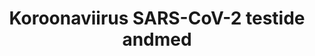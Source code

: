 ---
title: Koroonaviirus SARS-CoV-2 testide andmed
title_en: Data of Coronavirus SARS-CoV-2 test
notes: "Andmestiku täpne kirjeldus leitav andmete juurest.\r\n\r\nAndmeid väljastatakse tervise infosüsteemi andmekogu andmete põhjal kord päevas. Päeva andmestik on tehtud hommiku kella 7:00 seisuga eelneva 24 h jooksul laekunud testide tulemustega. \r\n\r\nAndmeteavaldamine toimub orienteeruvalt lõuna ajal."
notes_en: "A detailed description of the data can be found on the data website.\r\n\r\nThe data is issued once a day on the basis of the data in the health information system database. Daily data is based on test results obtained during the last 24 hours from seven o'clock in the morning.\r\n\r\nThe data will be published around noon."
category: 
  - Tervis
category_en: 
  - Health
resources:
  - name: 'Andmestruktuuride kirjeldused'
    url: 'https://www.terviseamet.ee/et/koroonaviirus/avaandmed'
    format: 'HTML'
    interactive: 'False'
  - name: 'Testide avaandmed'
    url: 'https://opendata.digilugu.ee/opendata_covid19_test_results.json'
    format: 'JSON'
    interactive: 'True'
  - name: 'Testide avaandmed'
    url: 'https://www.terviseamet.ee/et/koroonaviirus/avaandmed'
    format: 'CSV'
    interactive: 'False'
  - name: 'Keskmise vanuse avaandmed'
    url: 'https://opendata.digilugu.ee/opendata_covid19_avg_age_by_result.json'
    format: 'JSON'
    interactive: 'True'
  - name: 'Keskmise vanuse avaandmed'
    url: ' https://opendata.digilugu.ee/opendata_covid19_avg_age_by_result.csv'
    format: 'CSV'
    interactive: 'False'
  - name: 'Asukohapõhise statistika avaandmed'
    url: 'https://opendata.digilugu.ee/opendata_covid19_test_location.json'
    format: 'JSON'
    interactive: 'True'
  - name: 'Asukohapõhise statistika avaandmed'
    url: '  https://opendata.digilugu.ee/opendata_covid19_test_location.csv'
    format: 'CSV'
    interactive: 'False'
license: 'https://creativecommons.org/licenses/by-sa/3.0/ee/legalcode'
update_freq: 'http://purl.org/linked-data/sdmx/2009/code#freq-D'
organization: Tervise ja Heaolu Infosüsteemide Keskus
maintainer_name: Priit Raspel
maintainer_email: info@tehik.ee
maintainer_phone: ''
date_issued: '01/04/2020'
date_modified: 2020/11/19
---